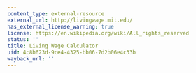 ```yaml
---
content_type: external-resource
external_url: http://livingwage.mit.edu/
has_external_license_warning: true
license: https://en.wikipedia.org/wiki/All_rights_reserved
status: ''
title: Living Wage Calculator
uid: 4c8b623d-9ce4-4325-bb06-7d2b06e4c33b
wayback_url: ''
---
```

